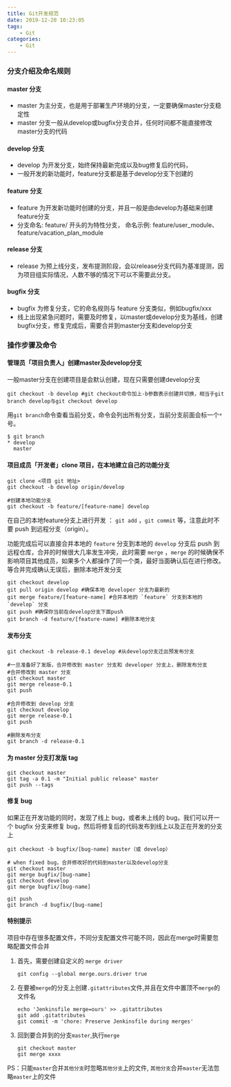 ```yaml
---
title: Git开发规范
date: 2019-12-20 10:23:05
tags:
    - Git
categories:
    - Git
---
```


### 分支介绍及命名规则

#### **master 分支**

- master 为主分支，也是用于部署生产环境的分支，一定要确保master分支稳定性
- master 分支一般从develop或bugfix分支合并，任何时间都不能直接修改master分支的代码

#### **develop 分支**

- develop 为开发分支，始终保持最新完成以及bug修复后的代码，
- 一般开发的新功能时，feature分支都是基于develop分支下创建的

#### **feature 分支**

- feature 为开发新功能时创建的分支，并且一般是由develop为基础来创建feature分支
- 分支命名: feature/ 开头的为特性分支， 命名示例: feature/user_module、 feature/vacation_plan_module

<!-- more -->

#### **release 分支**

- release 为预上线分支，发布提测阶段，会以release分支代码为基准提测，因为项目组实际情况，人数不够的情况下可以不需要此分支。

#### **bugfix 分支**

- bugfix 为修复分支，它的命名规则与 feature 分支类似，例如bugfix/xxx
- 线上出现紧急问题时，需要及时修复，以master或develop分支为基线，创建bugfix分支，修复完成后，需要合并到master分支和develop分支

### 操作步骤及命令

#### 管理员「项目负责人」创建master及develop分支

一般master分支在创建项目是会默认创建，现在只需要创建develop分支

```shell
git checkout -b develop #git checkout命令加上-b参数表示创建并切换，相当于git branch develop与git checkout develop
```

用`git branch`命令查看当前分支，命令会列出所有分支，当前分支前面会标一个`*`号。

```shell
$ git branch
* develop
  master
```

#### 项目成员「开发者」clone 项目，在本地建立自己的功能分支

```shell
git clone <项目 git 地址>
git checkout -b develop origin/develop

#创建本地功能分支
git checkout -b feature/[feature-name] develop
```

在自己的本地feature分支上进行开发 ： `git add` ，`git commit` 等，注意此时不要 push 到远程分支（origin）。

功能完成后可以直接合并本地的 `feature` 分支到本地的 `develop` 分支后 push 到远程仓库，合并的时候很大几率发生冲突，此时需要 `merge` ，`merge` 的时候确保不影响项目其他成员，如果多个人都操作了同一个类，最好当面确认后在进行修改。等合并完成确认无误后，删除本地开发分支

```shell
git checkout develop 
git pull origin develop #确保本地 developer 分支为最新的
git merge feature/[feature-name] #合并本地的 `feature` 分支到本地的 `develop` 分支
git push #确保你当前在develop分支下面push
git branch -d feature/[feature-name] #删除本地分支
```

#### 发布分支

```shell
git checkout -b release-0.1 develop #从develop分支迁出预发布分支

#一旦准备好了发版，合并修改到 master 分支和 developer 分支上，删除发布分支
#合并修改到 master 分支
git checkout master 
git merge release-0.1 
git push 

#合并修改到 develop 分支
git checkout develop 
git merge release-0.1 
git push 

#删除发布分支
git branch -d release-0.1
```

#### 为 master 分支打发版 tag

```shell
git checkout master 
git tag -a 0.1 -m "Initial public release" master
git push --tags
```

#### 修复 bug 

如果正在开发功能的同时，发现了线上 bug，或者未上线的 bug，我们可以开一个 bugfix 分支来修复 bug，然后将修复后的代码发布到线上以及正在开发的分支上

```shell
git checkout -b bugfix/[bug-name] master（或 develop）

# when fixed bug，合并修改好的代码到master以及develop分支
git checkout master
git merge bugfix/[bug-name]
git checkout develop
git merge bugfix/[bug-name]

git push
git branch -d bugfix/[bug-name]
```

#### 特别提示

项目中存在很多配置文件，不同分支配置文件可能不同，因此在merge时需要忽略配置文件合并

1. 首先，需要创建自定义的 `merge driver`

   ```shell
   git config --global merge.ours.driver true
   ```

2. 在要被`merge`的分支上创建`.gitattributes`文件,并且在文件中置顶不`merge`的文件名

   ```shell
   echo 'Jenkinsfile merge=ours' >> .gitattributes
   git add .gitattributes
   git commit -m 'chore: Preserve Jenkinsfile during merges'
   ```

3. 回到要合并到的分支`master`,执行`merge`

   ```shell
   git checkout master
   git merge xxxx
   ```

PS：只能`master`合并`其他分支`时忽略`其他分支`上的文件, `其他分支`合并`master`无法忽略`master`上的文件